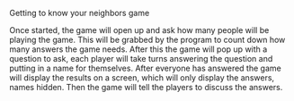 Getting to know your neighbors game

Once started, the game will open up and ask how many people will be playing the game. This will be grabbed by the program to count down how many answers the game needs. After this the game will pop up with a question to ask, each player will take turns answering the question and putting in a name for themselves. After everyone has answered the game will display the results on a screen, which will only display the answers, names hidden. Then the game will tell the players to discuss the answers.
